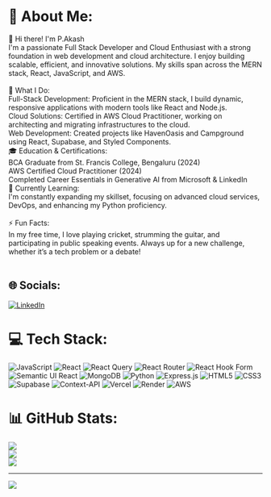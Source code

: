 # 💫 About Me:
👋 Hi there! I'm P.Akash<br>I'm a passionate Full Stack Developer and Cloud Enthusiast with a strong foundation in web development and cloud architecture. I enjoy building scalable, efficient, and innovative solutions. My skills span across the MERN stack, React, JavaScript, and AWS.<br><br>🚀 What I Do:<br>Full-Stack Development: Proficient in the MERN stack, I build dynamic, responsive applications with modern tools like React and Node.js.<br>Cloud Solutions: Certified in AWS Cloud Practitioner, working on architecting and migrating infrastructures to the cloud.<br>Web Development: Created projects like HavenOasis and Campground using React, Supabase, and Styled Components.<br>🎓 Education & Certifications:<br>BCA Graduate from St. Francis College, Bengaluru (2024)<br>AWS Certified Cloud Practitioner (2024)<br>Completed Career Essentials in Generative AI from Microsoft & LinkedIn<br>🌱 Currently Learning:<br>I'm constantly expanding my skillset, focusing on advanced cloud services, DevOps, and enhancing my Python proficiency.<br><br>⚡ Fun Facts:<br>In my free time, I love playing cricket, strumming the guitar, and participating in public speaking events. Always up for a new challenge, whether it’s a tech problem or a debate!<br><br>


## 🌐 Socials:
[![LinkedIn](https://img.shields.io/badge/LinkedIn-%230077B5.svg?logo=linkedin&logoColor=white)](https://linkedin.com/in/https://www.linkedin.com/in/p-akash02/) 

# 💻 Tech Stack:
![JavaScript](https://img.shields.io/badge/javascript-%23323330.svg?style=for-the-badge&logo=javascript&logoColor=%23F7DF1E) ![React](https://img.shields.io/badge/react-%2320232a.svg?style=for-the-badge&logo=react&logoColor=%2361DAFB) ![React Query](https://img.shields.io/badge/-React%20Query-FF4154?style=for-the-badge&logo=react%20query&logoColor=white) ![React Router](https://img.shields.io/badge/React_Router-CA4245?style=for-the-badge&logo=react-router&logoColor=white) ![React Hook Form](https://img.shields.io/badge/React%20Hook%20Form-%23EC5990.svg?style=for-the-badge&logo=reacthookform&logoColor=white) ![Semantic UI React](https://img.shields.io/badge/Semantic%20UI%20React-%2335BDB2.svg?style=for-the-badge&logo=SemanticUIReact&logoColor=white) ![MongoDB](https://img.shields.io/badge/MongoDB-%234ea94b.svg?style=for-the-badge&logo=mongodb&logoColor=white) ![Python](https://img.shields.io/badge/python-3670A0?style=for-the-badge&logo=python&logoColor=ffdd54) ![Express.js](https://img.shields.io/badge/express.js-%23404d59.svg?style=for-the-badge&logo=express&logoColor=%2361DAFB) ![HTML5](https://img.shields.io/badge/html5-%23E34F26.svg?style=for-the-badge&logo=html5&logoColor=white) ![CSS3](https://img.shields.io/badge/css3-%231572B6.svg?style=for-the-badge&logo=css3&logoColor=white) ![Supabase](https://img.shields.io/badge/Supabase-3ECF8E?style=for-the-badge&logo=supabase&logoColor=white) ![Context-API](https://img.shields.io/badge/Context--Api-000000?style=for-the-badge&logo=react) ![Vercel](https://img.shields.io/badge/vercel-%23000000.svg?style=for-the-badge&logo=vercel&logoColor=white) ![Render](https://img.shields.io/badge/Render-%46E3B7.svg?style=for-the-badge&logo=render&logoColor=white) ![AWS](https://img.shields.io/badge/AWS-%23FF9900.svg?style=for-the-badge&logo=amazon-aws&logoColor=white)
# 📊 GitHub Stats:
![](https://github-readme-stats.vercel.app/api?username=Akash101202&theme=dark&hide_border=false&include_all_commits=false&count_private=false)<br/>
![](https://github-readme-streak-stats.herokuapp.com/?user=Akash101202&theme=dark&hide_border=false)<br/>
![](https://github-readme-stats.vercel.app/api/top-langs/?username=Akash101202&theme=dark&hide_border=false&include_all_commits=false&count_private=false&layout=compact)

---
[![](https://visitcount.itsvg.in/api?id=Akash101202&icon=0&color=9)](https://visitcount.itsvg.in)

<!-- Proudly created with GPRM ( https://gprm.itsvg.in ) -->
